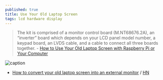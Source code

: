 ```yaml
---
published: true
title: Use Your Old Laptop Screen
tags: lcd hardware display
---
```

> The kit is comprised of a monitor control board (M.NT68676.2A), an “inverter” board which depends on your LCD panel model number, a keypad board, an LVDS cable, and a cable to connect all three boards together. - [How to Use Your Old Laptop Screen with Raspberry Pi or Your Computer](https://www.cnx-software.com/2016/02/05/re-using-your-old-laptop-screen-with-raspberry-pi-or-your-computer/)

![caption](https://www.cnx-software.com/wp-content/uploads/2016/02/Monitor_Control_Board.jpg)

- [How to convert your old laptop screen into an external monitor](https://www.slashdigit.com/convert-old-laptop-screen-external-monitor/) / [HN](https://news.ycombinator.com/item?id=26443025)